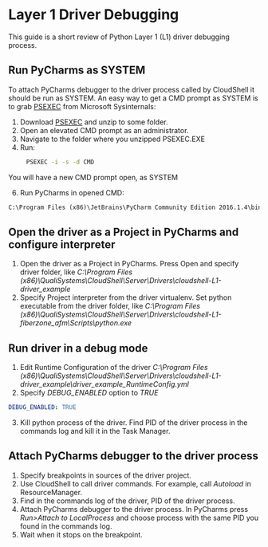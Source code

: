 # Layer 1 Driver Debugging

This guide is a short review of Python Layer 1 (L1) driver debugging process.


## Run PyCharms as SYSTEM
To attach PyCharms debugger to the driver process called by CloudShell it should be run as SYSTEM.
An easy way to get a CMD prompt as SYSTEM is to grab [PSEXEC](https://docs.microsoft.com/en-us/sysinternals/downloads/psexec) from Microsoft Sysinternals:

1. Download [PSEXEC](https://docs.microsoft.com/en-us/sysinternals/downloads/psexec) and unzip to some folder.
2. Open an elevated CMD prompt as an administrator.
3. Navigate to the folder where you unzipped PSEXEC.EXE
4. Run:
```cmd
     PSEXEC -i -s -d CMD
```
You will have a new CMD prompt open, as SYSTEM

6. Run PyCharms in opened CMD:
```cmd
C:\Program Files (x86)\JetBrains\PyCharm Community Edition 2016.1.4\bin\pycharm.exe
```

## Open the driver as a Project in PyCharms and configure interpreter 
1. Open the driver as a Project in PyCharms. Press Open and specify driver folder, like *C:\Program Files (x86)\QualiSystems\CloudShell\Server\Drivers\cloudshell-L1-driver_example*
2. Specify Project interpreter from the driver virtualenv. Set python executable from the driver folder, like *C:\Program Files (x86)\QualiSystems\CloudShell\Server\Drivers\cloudshell-L1-fiberzone_afm\Scripts\python.exe*


## Run driver in a debug mode
1. Edit Runtime Configuration of the driver *C:\Program Files (x86)\QualiSystems\CloudShell\Server\Drivers\cloudshell-L1-driver_example\driver_example_RuntimeConfig.yml*
2. Specify *DEBUG_ENABLED* option to *TRUE*
```yaml
DEBUG_ENABLED: TRUE
```
3. Kill python process of the driver. Find PID of the driver process in the commands log and kill it in the Task Manager.

## Attach PyCharms debugger to the driver process
1. Specify breakpoints in sources of the driver project.
2. Use CloudShell to call driver commands. For example, call *Autoload* in ResourceManager. 
3. Find in the commands log of the driver, PID of the driver process.
4. Attach PyCharms debugger to the driver process. In PyCharms press *Run>Attach to LocalProcess* and choose process with the same PID you found in the commands log.
5. Wait when it stops on the breakpoint.